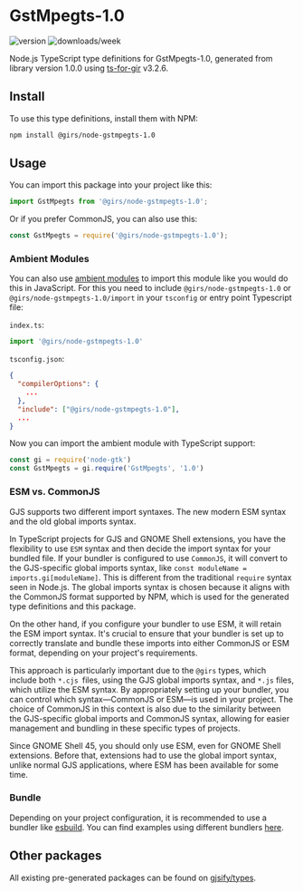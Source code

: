 
# GstMpegts-1.0

![version](https://img.shields.io/npm/v/@girs/node-gstmpegts-1.0)
![downloads/week](https://img.shields.io/npm/dw/@girs/node-gstmpegts-1.0)


Node.js TypeScript type definitions for GstMpegts-1.0, generated from library version 1.0.0 using [ts-for-gir](https://github.com/gjsify/ts-for-gir) v3.2.6.


## Install

To use this type definitions, install them with NPM:
```bash
npm install @girs/node-gstmpegts-1.0
```

## Usage

You can import this package into your project like this:
```ts
import GstMpegts from '@girs/node-gstmpegts-1.0';
```

Or if you prefer CommonJS, you can also use this:
```ts
const GstMpegts = require('@girs/node-gstmpegts-1.0');
```

### Ambient Modules

You can also use [ambient modules](https://github.com/gjsify/ts-for-gir/tree/main/packages/cli#ambient-modules) to import this module like you would do this in JavaScript.
For this you need to include `@girs/node-gstmpegts-1.0` or `@girs/node-gstmpegts-1.0/import` in your `tsconfig` or entry point Typescript file:

`index.ts`:
```ts
import '@girs/node-gstmpegts-1.0'
```

`tsconfig.json`:
```json
{
  "compilerOptions": {
    ...
  },
  "include": ["@girs/node-gstmpegts-1.0"],
  ...
}
```

Now you can import the ambient module with TypeScript support: 

```ts
const gi = require('node-gtk')
const GstMpegts = gi.require('GstMpegts', '1.0')
```



### ESM vs. CommonJS

GJS supports two different import syntaxes. The new modern ESM syntax and the old global imports syntax.

In TypeScript projects for GJS and GNOME Shell extensions, you have the flexibility to use `ESM` syntax and then decide the import syntax for your bundled file. If your bundler is configured to use `CommonJS`, it will convert to the GJS-specific global imports syntax, like `const moduleName = imports.gi[moduleName]`. This is different from the traditional `require` syntax seen in Node.js. The global imports syntax is chosen because it aligns with the CommonJS format supported by NPM, which is used for the generated type definitions and this package.

On the other hand, if you configure your bundler to use ESM, it will retain the ESM import syntax. It's crucial to ensure that your bundler is set up to correctly translate and bundle these imports into either CommonJS or ESM format, depending on your project's requirements.

This approach is particularly important due to the `@girs` types, which include both `*.cjs `files, using the GJS global imports syntax, and `*.js` files, which utilize the ESM syntax. By appropriately setting up your bundler, you can control which syntax—CommonJS or ESM—is used in your project. The choice of CommonJS in this context is also due to the similarity between the GJS-specific global imports and CommonJS syntax, allowing for easier management and bundling in these specific types of projects.

Since GNOME Shell 45, you should only use ESM, even for GNOME Shell extensions. Before that, extensions had to use the global import syntax, unlike normal GJS applications, where ESM has been available for some time.

### Bundle

Depending on your project configuration, it is recommended to use a bundler like [esbuild](https://esbuild.github.io/). You can find examples using different bundlers [here](https://github.com/gjsify/ts-for-gir/tree/main/examples).

## Other packages

All existing pre-generated packages can be found on [gjsify/types](https://github.com/gjsify/types).

